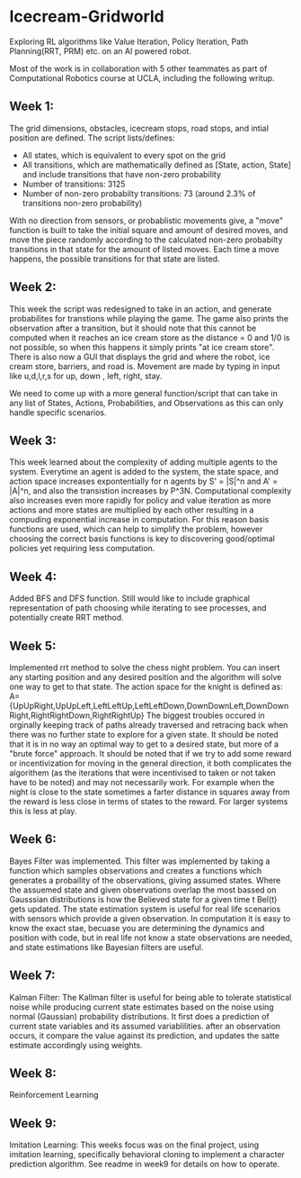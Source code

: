 # Icecream-Gridworld
Exploring RL algorithms like Value Iteration, Policy Iteration, Path Planning(RRT, PRM) etc. on an AI powered robot.      

Most of the work is in collaboration with 5 other teammates as part of Computational Robotics course at UCLA, including the following writup.

## Week 1:
The grid dimensions, obstacles, icecream stops, road stops, and intial position are defined.
The script lists/defines:
- All states, which is equivalent to every spot on the grid
- All transitions, which are mathematically defined as [State, action, State] and include transitions that have non-zero probability
- Number of transitions: 3125
- Number of non-zero probabilty transitions: 73 (around 2.3% of transitions non-zero probability)

With no direction from sensors, or probablistic movements give, a "move" function is built to take the initial square and amount of desired moves, and move the piece randomly according to the calculated non-zero probabilty transitions in that state for the amount of listed moves. Each time a move happens, the possible transitions for that state are listed.

## Week 2:
This week the script was redesigned to take in an action, and generate probabilites for transtions while playing the game. The game also prints the observation after a transition, but it should note that this cannot be computed when it reaches an ice cream store as the distance = 0 and 1/0 is not possible, so when this happens it simply prints "at ice cream store". There is also now a GUI that displays the grid and where the robot, ice cream store, barriers, and road is. Movement are made by typing in input like u,d,l,r,s for up, down , left, right, stay.

We need to come up with a more general function/script that can take in any list of States, Actions, Probabilities, and Observations as this can only handle specific scenarios.

## Week 3:
This week learned about the complexity of adding multiple agents to the system. Everytime an agent is added to the system, the state space, and action space increases expontentially for n agents by S' = |S|^n and A' = |A|^n, and also the transistion increases by P^3N. Computational complexity also increases even more rapidly for policy and value iteration as more actions and more states are multiplied by each other resulting in a compuding exponential increase in computation. For this reason basis functions are used, which can help to simplify the problem, however choosing the correct basis functions is key to discovering good/optimal policies yet requiring less computation.

## Week 4:

Added BFS and DFS function. Still would like to include graphical representation of path choosing while iterating to see processes, and potentially create RRT method.

## Week 5:

Implemented rrt method to solve the chess night problem. You can insert any starting position and any desired position and the algorithm will solve one way to get to that state. The action space for the knight is defined as:
A={UpUpRight,UpUpLeft,LeftLeftUp,LeftLeftDown,DownDownLeft,DownDownRight,RightRightDown,RightRightUp}
The biggest troubles occured in orginally keeping track of paths already traversed and retracing back when there was no further state to explore for a given state. It should be noted that it is in no way an optimal way to get to a desired state, but more of a "brute force" approach. It should be noted that if we try to add some reward or incentivization for moving in the general direction, it both complicates the algorithem (as the iterations that were incentivised to taken or not taken have to be noted) and may not necessarily work. For example when the night is close to the state sometimes a farter distance in squares away from the reward is less close in terms of states to the reward. For larger systems this is less at play.

## Week 6:

Bayes Filter was implemented. This filter was implemented by taking a function which samples observations and creates a functions which generates a probaility of the observations, giving assumed states. Where the assuemed state and given observations overlap the most bassed on Gausssian distributions is how the Believed state for a given time t Bel(t) gets updated. The state estimation system is useful for real life scenarios with sensors which provide a given observation. In computation it is easy to know the exact stae, becuase you are determining the dynamics and position with code, but in real life not know a state observations are needed, and state estimations like Bayesian filters are useful.

## Week 7:
Kalman Filter:
The Kallman filter is useful for being able to tolerate statistical noise while producing current state estimates based on the noise using normal (Gaussian) probability distributions. It first does a prediction of current state variables and its assumed variablilities. after an observation occurs, it compare the value against its prediction, and updates the satte estimate accordingly using weights. 

## Week 8:
Reinforcement Learning

## Week 9:
Imitation Learning: This weeks focus was on the final project, using imitation learning, specifically behavioral cloning to implement a character prediction algorithm. See readme in week9 for details on how to operate.